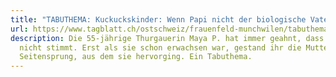 ```yaml
---
title: "TABUTHEMA: Kuckuckskinder: Wenn Papi nicht der biologische Vater ist"
url: https://www.tagblatt.ch/ostschweiz/frauenfeld-munchwilen/tabuthema-kuckuckskinder-wenn-papi-nicht-der-biologische-vater-ist-ld.766692
description: Die 55-jährige Thurgauerin Maya P. hat immer geahnt, dass irgendwas
  nicht stimmt. Erst als sie schon erwachsen war, gestand ihr die Mutter einen
  Seitensprung, aus dem sie hervorging. Ein Tabuthema.
---
```

